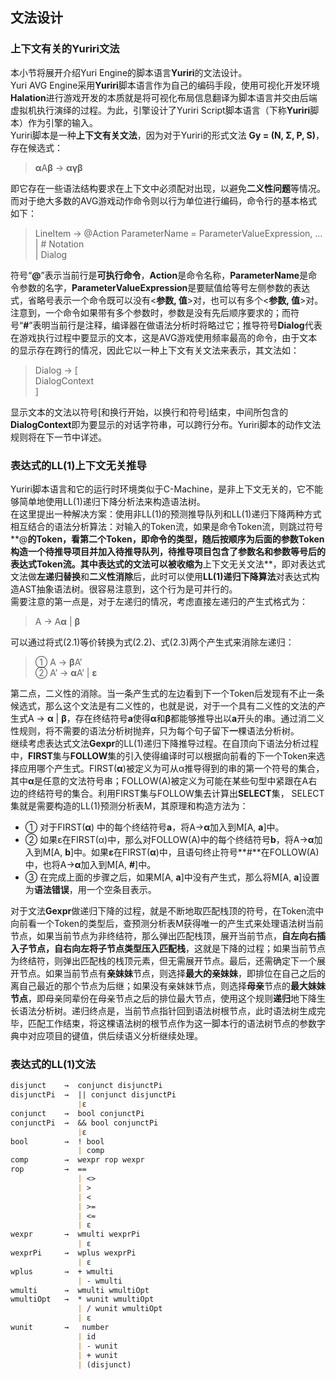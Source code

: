 ﻿## 文法设计

### 上下文有关的Yuriri文法
本小节将展开介绍Yuri Engine的脚本语言**Yuriri**的文法设计。<br/>
Yuri AVG Engine采用**Yuriri**脚本语言作为自己的编码手段，使用可视化开发环境**Halation**进行游戏开发的本质就是将可视化布局信息翻译为脚本语言并交由后端虚拟机执行演绎的过程。为此，引擎设计了Yuriri Script脚本语言（下称**Yuriri**脚本）作为引擎的输入。<br/>
Yuriri脚本是一种**上下文有关文法**，因为对于Yuriri的形式文法 **Gy = (N, Σ, P, S)**，存在候选式：

> **α**A**β** → **αγβ**

即它存在一些语法结构要求在上下文中必须配对出现，以避免**二义性问题**等情况。而对于绝大多数的AVG游戏动作命令则以行为单位进行编码，命令行的基本格式如下：

> LineItem → @Action ParameterName = ParameterValueExpression, ...<br/>
                      | # Notation<br/>
                      | Dialog<br/>

符号“**@**”表示当前行是**可执行命令**，**Action**是命令名称，**ParameterName**是命令参数的名字，**ParameterValueExpression**是要赋值给等号左侧参数的表达式，省略号表示一个命令既可以没有<**参数, 值**>对，也可以有多个<**参数, 值**>对。注意到，一个命令如果带有多个参数时，参数是没有先后顺序要求的；而符号“**#**”表明当前行是注释，编译器在做语法分析时将略过它；推导符号**Dialog**代表在游戏执行过程中要显示的文本，这是AVG游戏使用频率最高的命令，由于文本的显示存在跨行的情况，因此它以一种上下文有关文法来表示，其文法如：

> Dialog  →  [<br/>
                     DialogContext<br/>
                     ]<br/>

显示文本的文法以符号[和换行开始，以换行和符号]结束，中间所包含的**DialogContext**即为要显示的对话字符串，可以跨行分布。Yuriri脚本的动作文法规则将在下一节中详述。<br/>

### 表达式的LL(1)上下文无关推导
Yuriri脚本语言和它的运行时环境类似于C-Machine，是非上下文无关的，它不能够简单地使用LL(1)递归下降分析法来构造语法树。<br/>
在这里提出一种解决方案：使用非LL(1)的预测推导队列和LL(1)递归下降两种方式相互结合的语法分析算法：对输入的Token流，如果是命令Token流，则跳过符号**@**的Token，看第二个Token，即命令的类型，随后按顺序为后面的参数Token构造一个待推导项目并加入待推导队列，待推导项目包含了参数名和参数等号后的表达式Token流。其中表达式的文法可以被收缩为**上下文无关文法**，即对表达式文法做**左递归替换**和**二义性消除**后，此时可以使用**LL(1)递归下降算法**对表达式构造AST抽象语法树。很容易注意到，这个行为是可并行的。<br/>
需要注意的第一点是，对于左递归的情况，考虑直接左递归的产生式格式为：

>	A → A**α** | **β**

可以通过将式(2.1)等价转换为式(2.2)、式(2.3)两个产生式来消除左递归： 

> ①   A → **β**A’<br/>
②   A’ → **α**A’ | **ε**

第二点，二义性的消除。当一条产生式的左边看到下一个Token后发现有不止一条候选式，那么这个文法是有二义性的，也就是说，对于一个具有二义性的文法的产生式A → **α** | **β**，存在终结符号**a**使得**α**和**β**都能够推导出以**a**开头的串。通过消二义性规则，将不需要的语法分析树抛弃，只为每个句子留下**一**棵语法分析树。<br/>
继续考虑表达式文法**Gexpr**的LL(1)递归下降推导过程。在自顶向下语法分析过程中，**FIRST**集与**FOLLOW**集的引入使得编译时可以根据向前看的下一个Token来选择应用哪个产生式。FIRST(**α**)被定义为可从α推导得到的串的第一个符号的集合，其中**α**是任意的文法符号串；FOLLOW(A)被定义为可能在某些句型中紧跟在A右边的终结符号的集合。利用FIRST集与FOLLOW集去计算出**SELECT**集， SELECT集就是需要构造的LL(1)预测分析表M，其原理和构造方法为：

- ① 对于FIRST(**α**) 中的每个终结符号**a**，将A→**α**加入到M[A, **a**]中。
- ② 如果ε在FIRST(α)中，那么对FOLLOW(A)中的每个终结符号**b**，将A→**α**加入到M[A, **b**]中。如果**ε**在FIRST(**α**)中，且语句终止符号**#**在FOLLOW(A) 中，也将A→**α**加入到M[A, **#**]中。
- ③ 在完成上面的步骤之后，如果M[A, **a**]中没有产生式，那么将M[A, **a**]设置为**语法错误**，用一个空条目表示。

对于文法**Gexpr**做递归下降的过程，就是不断地取匹配栈顶的符号，在Token流中向前看一个Token的类型后，查预测分析表M获得唯一的产生式来处理语法树当前节点，如果当前节点为非终结符，那么弹出匹配栈顶，展开当前节点，**自左向右插入子节点，自右向左将子节点类型压入匹配栈**，这就是下降的过程；如果当前节点为终结符，则弹出匹配栈的栈顶元素，但无需展开节点。最后，还需确定下一个展开节点。如果当前节点有**亲妹妹**节点，则选择**最大的亲妹妹**，即排位在自己之后的离自己最近的那个节点为后继；如果没有亲妹妹节点，则选择**母亲**节点的**最大妹妹节点**，即母亲同辈份在母亲节点之后的排位最大节点，使用这个规则**递归**地下降生长语法分析树。递归终点是，当前节点指针回到语法树根节点，此时语法树生成完毕，匹配工作结束，将这棵语法树的根节点作为这一脚本行的语法树节点的参数字典中对应项目的键值，供后续语义分析继续处理。

### 表达式的LL(1)文法
``` markdown
disjunct    →  conjunct disjunctPi
disjunctPi  →  || conjunct disjunctPi
               |ε
conjunct    →  bool conjunctPi
conjunctPi  →  && bool conjunctPi
               |ε
bool        →  ! bool 
               | comp
comp        →  wexpr rop wexpr
rop         →  ==
               | <>
               | >
               | <
               | >=
               | <=
               | ε
wexpr       →  wmulti wexprPi
               | ε
wexprPi     →  wplus wexprPi
               | ε
wplus       →  + wmulti
               | - wmulti
wmulti      →  wmulti wmultiOpt
wmultiOpt   →  * wunit wmultiOpt
               | / wunit wmultiOpt
               | ε
wunit       →   number
               | id
               | - wunit
               | + wunit
               | (disjunct)
```
